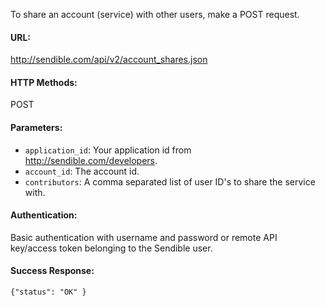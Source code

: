 To share an account (service) with other users, make a POST request.

#### URL: ####
http://sendible.com/api/v2/account_shares.json

#### HTTP Methods: ####
POST

#### Parameters: ####
  * `application_id`: Your application id from http://sendible.com/developers.
  * `account_id`: The account id.
  * `contributors`: A comma separated list of user ID's to share the service with.

#### Authentication: ####
Basic authentication with username and password or remote API key/access token belonging to the Sendible user.

#### Success Response: ####
```
{"status": "OK" }
```